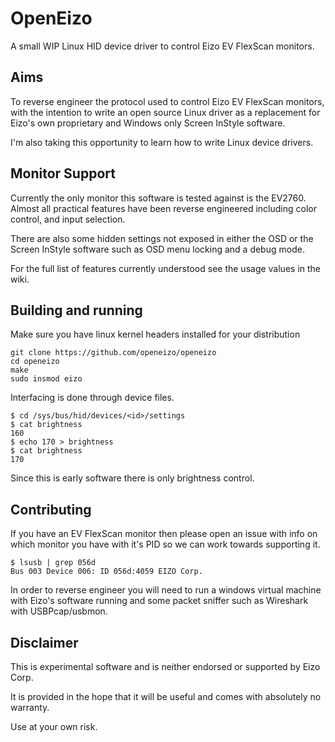 OpenEizo
========
A small WIP Linux HID device driver to control Eizo EV FlexScan monitors.

Aims
----
To reverse engineer the protocol used to control Eizo EV FlexScan
monitors, with the intention to write an open source Linux
driver as a replacement for Eizo's own proprietary and Windows
only Screen InStyle software.

I'm also taking this opportunity to learn how to write Linux device drivers.

Monitor Support
---------------
Currently the only monitor this software is tested against is the EV2760.
Almost all practical features have been reverse engineered including 
color control, and input selection. 

There are also some hidden settings not exposed in either the OSD or the 
Screen InStyle software such as OSD menu locking and a debug mode.

For the full list of features currently understood see the usage values in the wiki.

Building and running
--------------------
Make sure you have linux kernel headers installed for your distribution
```shell
git clone https://github.com/openeizo/openeizo
cd openeizo
make
sudo insmod eizo
```

Interfacing is done through device files.
```shell
$ cd /sys/bus/hid/devices/<id>/settings
$ cat brightness
160
$ echo 170 > brightness
$ cat brightness
170
```
Since this is early software there is only brightness control.

Contributing
------------
If you have an EV FlexScan monitor then please open an issue
with info on which monitor you have with it's PID so we can 
work towards supporting it.
```shell
$ lsusb | grep 056d
Bus 003 Device 006: ID 056d:4059 EIZO Corp.
```
In order to reverse engineer you will need to run a windows virtual machine 
with Eizo's software running and some packet sniffer such as Wireshark with 
USBPcap/usbmon.

Disclaimer
----------
This is experimental software and is neither endorsed or
supported by Eizo Corp.

It is provided in the hope that it will be useful and comes
with absolutely no warranty.

Use at your own risk.